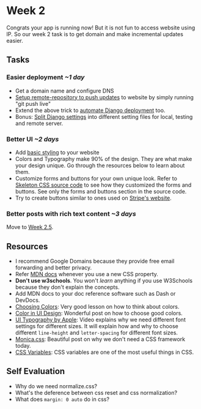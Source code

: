 # Week 2

Congrats your app is running now! But it is not fun to access website using IP. So our week 2 task is to get domain and make incremental updates easier.

## Tasks

### Easier deployment *~1 day*
- Get a domain name and configure DNS
- [Setup remote-repository to push updates](https://gist.github.com/noelboss/3fe13927025b89757f8fb12e9066f2fa) to website by simply running "git push live"
- Extend the above trick to [automate Django deployment](./samples/post-receive-django.md) too.
- Bonus: [Split Django settings](https://simpleisbetterthancomplex.com/tips/2017/07/03/django-tip-20-working-with-multiple-settings-modules.html) into different setting files for local, testing and remote server.

### Better UI *~2 days*
- Add [basic styling](https://jgthms.com/web-design-in-4-minutes/) to your website
- Colors and Typography make 90% of the design. They are what make your design unique. Go through the resources below to learn about them.
- Customize forms and buttons for your own unique look. Refer to [Skeleton CSS source code](https://github.com/dhg/Skeleton/blob/master/css/skeleton.css) to see how they customized the forms and buttons. See only the forms and buttons section in the source code.
- Try to create buttons similar to ones used on [Stripe's website](https://stripe.com/docs).

### Better posts with rich text content *~3 days*

Move to [Week 2.5](./week-2.5.md).


## Resources
- I recommend Google Domains because they provide free email forwarding and better privacy.
- Refer [MDN docs](https://developer.mozilla.org/en-US/docs/Web/CSS/Reference) whenever you use a new CSS property.
- **Don't use w3schools**. You won't *learn* anything if you use W3Schools because they don't explain the concepts.
- Add MDN docs to your doc reference software such as Dash or DevDocs.
- [Choosing Colors](https://refactoringui.com/previews/building-your-color-palette/): Very good lesson on how to think about colors.
- [Color in UI Design](https://learnui.design/blog/color-in-ui-design-a-practical-framework.html): Wonderful post on how to choose good colors.
- [UI Typography by Apple](https://developer.apple.com/videos/play/wwdc2020/10175/): Video explains why we need different font settings for different sizes. It will explain how and why to choose different `line-height` and `letter-spacing` for different font sizes.
- [Monica.css](https://meowni.ca/posts/monica-dot-css/): Beautiful post on why we don't need a CSS framework today.
- [CSS Variables](https://developer.mozilla.org/en-US/docs/Web/CSS/Using_CSS_custom_properties): CSS variables are one of the most useful things in CSS.


## Self Evaluation
- Why do we need normalize.css?
- What's the deference between css reset and css normalization?
- What does `margin: 0 auto` do in css?